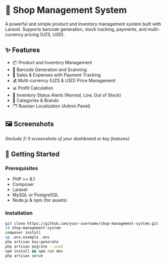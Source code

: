 # 🛒 Shop Management System

A powerful and simple product and inventory management system built with Laravel. Supports barcode generation, stock tracking, payments, and multi-currency pricing (UZS, USD).

## ✨ Features

- 📦 Product and Inventory Management  
- 🧾 Barcode Generation and Scanning  
- 💸 Sales & Expenses with Payment Tracking  
- 💰 Multi-currency (UZS & USD) Price Management  
- 📊 Profit Calculation  
- 🔔 Inventory Status Alerts (Normal, Low, Out of Stock)  
- 📁 Categories & Brands  
- 🗂 Russian Localization (Admin Panel)

## 🖼️ Screenshots

*(Include 2-3 screenshots of your dashboard or key features)*

## 🚀 Getting Started

### Prerequisites

- PHP >= 8.1  
- Composer  
- Laravel  
- MySQL or PostgreSQL  
- Node.js & npm (for assets)

### Installation

```bash
git clone https://github.com/your-username/shop-management-system.git
cd shop-management-system
composer install
cp .env.example .env
php artisan key:generate
php artisan migrate --seed
npm install && npm run dev
php artisan serve
